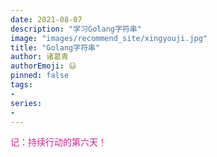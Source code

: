 ```yaml
---
date: 2021-08-07
description: "学习Golang字符串"
image: "images/recommend_site/xingyouji.jpg"
title: "Golang字符串"
author: 诸葛青
authorEmoji: 😃
pinned: false
tags:
- 
series:
-
---
```


<font color=VioletRed>记：持续行动的第六天！</font>